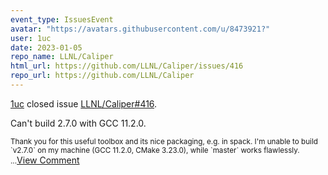 ```yaml
---
event_type: IssuesEvent
avatar: "https://avatars.githubusercontent.com/u/8473921?"
user: 1uc
date: 2023-01-05
repo_name: LLNL/Caliper
html_url: https://github.com/LLNL/Caliper/issues/416
repo_url: https://github.com/LLNL/Caliper
---
```


<a href='https://github.com/1uc' target='_blank'>1uc</a> closed issue <a href='https://github.com/LLNL/Caliper/issues/416' target='_blank'>LLNL/Caliper#416</a>.

<p>Can't build 2.7.0 with GCC 11.2.0.</p><small>Thank you for this useful toolbox and its nice packaging, e.g. in spack. I'm unable to build `v2.7.0` on my machine (GCC 11.2.0, CMake 3.23.0), while `master` works flawlessly....</small><a href='https://github.com/LLNL/Caliper/issues/416' target='_blank'>View Comment</a>